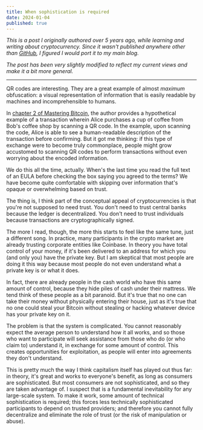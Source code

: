 ```yaml
---
title: When sophistication is required
date: 2024-01-04
published: true
---
```


*This is a post I originally authored over 5 years ago, while learning and writing about cryptocurrency. Since it wasn't published anywhere other than [GitHub][1], I figured I would port it to my main blog.*

*The post has been very slightly modified to reflect my current views and make it a bit more general.*

***

QR codes are interesting. They are a great example of almost _maximum_ obfuscation: a visual representation of information that is easily readable by machines and incomprehensible to humans.

In [chapter 2 of Mastering Bitcoin][2], the author provides a hypothetical example of a transaction wherein Alice purchases a cup of coffee from Bob's coffee shop by scanning a QR code. In the example, upon scanning the code, Alice is able to see a human-readable description of the transaction before confirming. But it got me thinking: if this type of exchange were to become truly commonplace, people might grow accustomed to scanning QR codes to perform transactions without even worrying about the encoded information.

We do this all the time, actually. When's the last time you read the full text of an EULA before checking the box saying you agreed to the terms? We have become quite comfortable with skipping over information that's opaque or overwhelming based on trust.

The thing is, I think part of the conceptual appeal of cryptocurrencies is that you're not supposed to need trust. You don't need to trust central banks because the ledger is decentralized. You don't need to trust individuals because transactions are cryptographically signed.

The more I read, though, the more this starts to feel like the same tune, just a different song. In practice, many participants in the crypto market are already trusting corporate entities like Coinbase. In theory you have total control of your money, if it's been delivered to an address for which you (and only you) have the private key. But I am skeptical that most people are doing it this way because most people do not even understand what a private key is or what it does.

In fact, there are already people in the cash world who have this same amount of control, because they hide piles of cash under their mattress. We tend think of these people as a bit paranoid. But it's true that no one can take their money without physically entering their house, just as it's true that no one could steal your Bitcoin without stealing or hacking whatever device has your private key on it.

The problem is that the system is complicated. You cannot reasonably expect the average person to understand how it all works, and so those who want to participate will seek assistance from those who do (or who claim to) understand it, in exchange for some amount of control. This creates opportunities for exploitation, as people will enter into agreements they don't understand.

This is pretty much the way I think capitalism itself has played out thus far: in theory, it's great and works to everyone's benefit, as long as consumers are sophisticated. But most consumers are not sophisticated, and so they are taken advantage of. I suspect that is a fundamental inevitability for any large-scale system. To make it work, some amount of technical sophistication is required; this forces less technically sophisticated participants to depend on trusted providers; and therefore you cannot fully decentralize and eliminate the role of trust (or the risk of manipulation or abuse).

[1]: https://github.com/dtao/adventuresincryptocurrency/blob/master/_posts/2018-01-22-systems-that-require-sophisticated-users.md
[2]: https://github.com/dtao/adventuresincryptocurrency/blob/master/_posts/2018-01-22-systems-that-require-sophisticated-users.md
